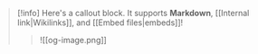 > [!info]
> Here's a callout block.
> It supports **Markdown**, [[Internal link|Wikilinks]], and [[Embed files|embeds]]!
> > ![[og-image.png]]
